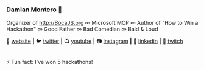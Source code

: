 ### Damian Montero 👋

Organizer of http://BocaJS.org ∞ Microsoft MCP ∞ Author of "How to Win a Hackathon" ∞ Good Father ∞ Bad Comedian ∞ Bald & Loud



🏡 [website][website] **|** 🐦 [twitter][twitter] **|** 📺 [youtube][youtube] **|** 📷 [instagram][instagram] **|** 👔 [linkedin][linkedin] **|** 🎥 [twitch][twitch]


[website]: https://bocajs.org
[twitter]: https://twitter.com/damianmontero
[youtube]: https://youtube.com/bocajs
[twitch]: https://twitch.tv/floridajs
[instagram]: https://www.instagram.com/damianmontero/
[linkedin]: https://linkedin.com/in/damianmontero


<BR> ⚡ Fun fact: I've won 5 hackathons!
